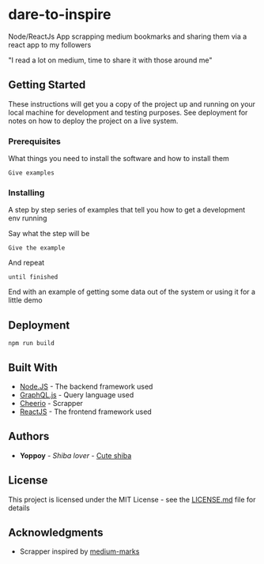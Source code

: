 # dare-to-inspire
Node/ReactJs App scrapping medium bookmarks and sharing them via a react app to my followers

"I read a lot on medium, time to share it with those around me"



## Getting Started
These instructions will get you a copy of the project up and running on your local machine for development and testing purposes. See deployment for notes on how to deploy the project on a live system.

### Prerequisites

What things you need to install the software and how to install them

```
Give examples
```

### Installing

A step by step series of examples that tell you how to get a development env running

Say what the step will be
```
Give the example
```
And repeat
```
until finished
```
End with an example of getting some data out of the system or using it for a little demo


## Deployment
```
npm run build
```

## Built With

* [Node.JS](https://nodejs.org) - The backend framework used
* [GraphQL.js](https://graphql.org) - Query language used
* [Cheerio](https://cheerio.js.org/) - Scrapper
* [ReactJS](https://reactjs.org) - The frontend framework used

## Authors

* **Yoppoy** - *Shiba lover* - [Cute shiba](https://www.instagram.com/marutaro/)

## License

This project is licensed under the MIT License - see the [LICENSE.md](LICENSE.md) file for details

## Acknowledgments

* Scrapper inspired by [medium-marks](https://github.com/georgem3/medium-marks)
